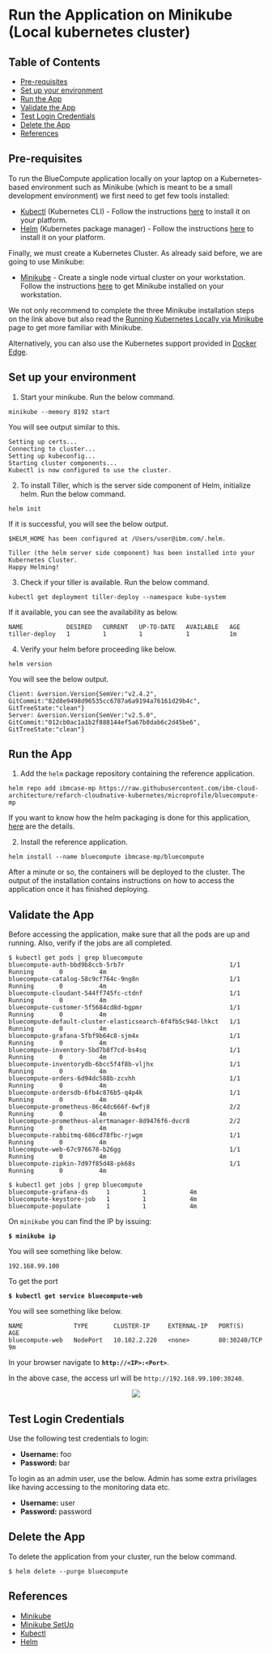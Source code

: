 # Run the Application on Minikube (Local kubernetes cluster)

## Table of Contents

* [Pre-requisites](#pre-requisites)
* [Set up your environment](#set-up-your-environment)
* [Run the App](#run-the-app)
* [Validate the App](#validate-the-app)
* [Test Login Credentials](#test-login-credentials)
* [Delete the App](#delete-the-app)
* [References](#references)

## Pre-requisites

To run the BlueCompute application locally on your laptop on a Kubernetes-based environment such as Minikube (which is meant to be a small development environment) we first need to get few tools installed:

- [Kubectl](https://kubernetes.io/docs/user-guide/kubectl-overview/) (Kubernetes CLI) - Follow the instructions [here](https://kubernetes.io/docs/tasks/tools/install-kubectl/) to install it on your platform.
- [Helm](https://github.com/kubernetes/helm) (Kubernetes package manager) - Follow the instructions [here](https://github.com/kubernetes/helm/blob/master/docs/install.md) to install it on your platform.

Finally, we must create a Kubernetes Cluster. As already said before, we are going to use Minikube:

- [Minikube](https://kubernetes.io/docs/getting-started-guides/minikube/) - Create a single node virtual cluster on your workstation. Follow the instructions [here](https://kubernetes.io/docs/tasks/tools/install-minikube/) to get Minikube installed on your workstation.

We not only recommend to complete the three Minikube installation steps on the link above but also read the [Running Kubernetes Locally via Minikube](https://kubernetes.io/docs/getting-started-guides/minikube/) page to get more familiar with Minikube.

Alternatively, you can also use the Kubernetes support provided in [Docker Edge](https://www.docker.com/kubernetes).

## Set up your environment

1. Start your minikube. Run the below command.

`minikube --memory 8192 start`

You will see output similar to this.

```
Setting up certs...
Connecting to cluster...
Setting up kubeconfig...
Starting cluster components...
Kubectl is now configured to use the cluster.
```
2. To install Tiller, which is the server side component of Helm, initialize helm. Run the below command.

`helm init`

If it is successful, you will see the below output.

```
$HELM_HOME has been configured at /Users/user@ibm.com/.helm.

Tiller (the helm server side component) has been installed into your Kubernetes Cluster.
Happy Helming!
```
3. Check if your tiller is available. Run the below command.

`kubectl get deployment tiller-deploy --namespace kube-system`

If it available, you can see the availability as below.

```
NAME            DESIRED   CURRENT   UP-TO-DATE   AVAILABLE   AGE
tiller-deploy   1         1         1            1           1m
```

4. Verify your helm before proceeding like below.

`helm version`

You will see the below output.

```
Client: &version.Version{SemVer:"v2.4.2", GitCommit:"82d8e9498d96535cc6787a6a9194a76161d29b4c", GitTreeState:"clean"}
Server: &version.Version{SemVer:"v2.5.0", GitCommit:"012cb0ac1a1b2f888144ef5a67b8dab6c2d45be6", GitTreeState:"clean"}
```

## Run the App

1. Add the `helm` package repository containing the reference application.

`helm repo add ibmcase-mp https://raw.githubusercontent.com/ibm-cloud-architecture/refarch-cloudnative-kubernetes/microprofile/bluecompute-mp`

If you want to know how the helm packaging is done for this application, [here](https://github.com/ibm-cloud-architecture/refarch-cloudnative-kubernetes/blob/microprofile/bluecompute-mp/README.md) are the details.

2. Install the reference application.

`helm install --name bluecompute ibmcase-mp/bluecompute`

After a minute or so, the containers will be deployed to the cluster.  The output of the installation contains instructions on how to access the application once it has finished deploying.

## Validate the App

Before accessing the application, make sure that all the pods are up and running. Also, verify if the jobs are all completed.

```
$ kubectl get pods | grep bluecompute
bluecompute-auth-bbd9b8ccb-5rb7r                             1/1       Running       0          4m
bluecompute-catalog-58c9cf764c-9ng8n                         1/1       Running       0          4m
bluecompute-cloudant-544ff745fc-ctdnf                        1/1       Running       0          4m
bluecompute-customer-5f5684cd8d-bgpmr                        1/1       Running       0          4m
bluecompute-default-cluster-elasticsearch-6f4fb5c94d-lhkct   1/1       Running       0          4m
bluecompute-grafana-5fbf9b64c8-sjm4x                         1/1       Running       0          4m
bluecompute-inventory-5bd7b8f7cd-bs4sq                       1/1       Running       0          4m
bluecompute-inventorydb-6bcc5f4f8b-vljhx                     1/1       Running       0          4m
bluecompute-orders-6d94dc588b-zcvhh                          1/1       Running       0          4m
bluecompute-ordersdb-6fb4c876b5-q4p4k                        1/1       Running       0          4m
bluecompute-prometheus-86c4dc666f-6wfj8                      2/2       Running       0          4m
bluecompute-prometheus-alertmanager-8d9476f6-dvcr8           2/2       Running       0          4m
bluecompute-rabbitmq-686cd78fbc-rjwgm                        1/1       Running       0          4m
bluecompute-web-67c976678-b26gg                              1/1       Running       0          4m
bluecompute-zipkin-7d97f85d48-pk68s                          1/1       Running       0          4m
```

```
$ kubectl get jobs | grep bluecompute
bluecompute-grafana-ds     1         1            4m
bluecompute-keystore-job   1         1            4m
bluecompute-populate       1         1            4m
```

On `minikube` you can find the IP by issuing:

**`$ minikube ip`**

You will see something like below.

```
192.168.99.100
```

To get the port

**`$ kubectl get service bluecompute-web`**

You will see something like below.

```
NAME              TYPE       CLUSTER-IP     EXTERNAL-IP   PORT(S)        AGE
bluecompute-web   NodePort   10.102.2.220   <none>        80:30240/TCP   9m
```

In your browser navigate to **`http://<IP>:<Port>`**.

In the above case, the access url will be `http://192.168.99.100:30240`.

<p align="center">
    <img src="https://github.com/ibm-cloud-architecture/refarch-cloudnative-kubernetes/blob/microprofile/static/imgs/bc_mp_ui.png">
</p>

## Test Login Credentials

Use the following test credentials to login:
- **Username:** foo
- **Password:** bar

To login as an admin user, use the below. Admin has some extra privilages like having accessing to the monitoring data etc.
- **Username:** user
- **Password:** password

## Delete the App

To delete the application from your cluster, run the below command.

```
$ helm delete --purge bluecompute
```

## References

* [Minikube](https://kubernetes.io/docs/getting-started-guides/minikube/)
* [Minikube SetUp](https://kubernetes.io/docs/setup/minikube/)
* [Kubectl](https://kubernetes.io/docs/user-guide/kubectl-overview/)
* [Helm](https://github.com/kubernetes/helm)

